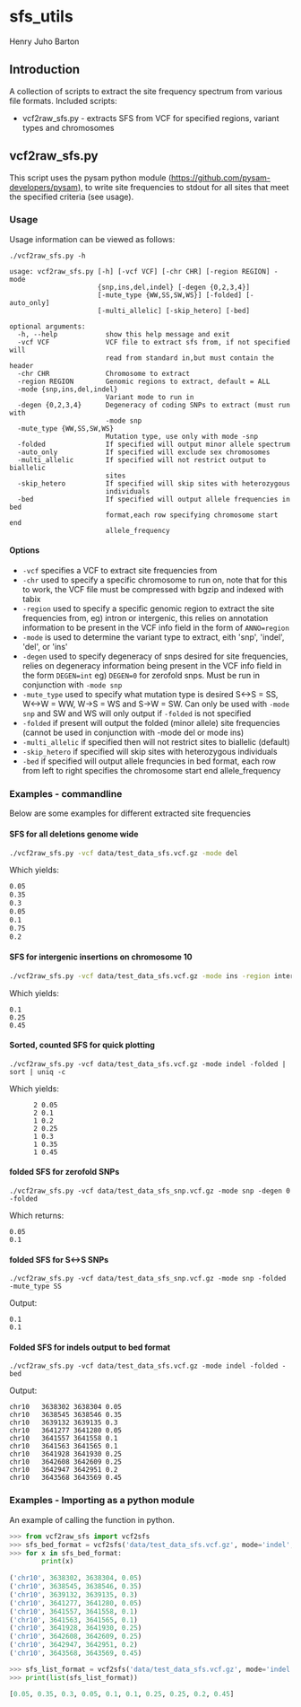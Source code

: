 # sfs_utils
Henry Juho Barton

## Introduction

A collection of scripts to extract the site frequency spectrum from various file formats.
Included scripts:
  * vcf2raw_sfs.py - extracts SFS from VCF for specified regions, variant types and chromosomes
  
## vcf2raw_sfs.py

This script uses the pysam python module (<https://github.com/pysam-developers/pysam>), to write site frequencies to stdout for all sites that meet the specified criteria (see usage).

### Usage 

Usage information can be viewed as follows:

```
./vcf2raw_sfs.py -h

usage: vcf2raw_sfs.py [-h] [-vcf VCF] [-chr CHR] [-region REGION] -mode
                      {snp,ins,del,indel} [-degen {0,2,3,4}]
                      [-mute_type {WW,SS,SW,WS}] [-folded] [-auto_only]
                      [-multi_allelic] [-skip_hetero] [-bed]

optional arguments:
  -h, --help            show this help message and exit
  -vcf VCF              VCF file to extract sfs from, if not specified will
                        read from standard in,but must contain the header
  -chr CHR              Chromosome to extract
  -region REGION        Genomic regions to extract, default = ALL
  -mode {snp,ins,del,indel}
                        Variant mode to run in
  -degen {0,2,3,4}      Degeneracy of coding SNPs to extract (must run with
                        -mode snp
  -mute_type {WW,SS,SW,WS}
                        Mutation type, use only with mode -snp
  -folded               If specified will output minor allele spectrum
  -auto_only            If specified will exclude sex chromosomes
  -multi_allelic        If specified will not restrict output to biallelic
                        sites
  -skip_hetero          If specified will skip sites with heterozygous
                        individuals
  -bed                  If specified will output allele frequencies in bed
                        format,each row specifying chromosome start end
                        allele_frequency
```

#### Options

 * ```-vcf``` specifies a VCF to extract site frequencies from
 * ```-chr``` used to specify a specific chromosome to run on, note that for this to work, the VCF file must be compressed with bgzip and indexed with tabix
 * ```-region``` used to specify a specific genomic region to extract the site frequencies from, eg) intron or intergenic, this relies on annotation information to be present in the VCF info field in the form of ```ANNO=region```
 * ```-mode``` is used to determine the variant type to extract, eith 'snp', 'indel', 'del', or 'ins'
 * ```-degen``` used to specify degeneracy of snps desired for site frequencies, relies on degeneracy information being present in the VCF info field in the form ```DEGEN=int``` eg) ```DEGEN=0``` for zerofold snps. Must be run in conjunction with ```-mode snp``` 
 * ```-mute_type``` used to specify what mutation type is desired S<->S = SS, W<->W = WW, W->S = WS and S->W = SW. Can only be used with ```-mode snp``` and SW and WS will only output if ```-folded``` is not specified 
 * ```-folded``` if present will output the folded (minor allele) site frequencies (cannot be used in conjunction with -mode del or mode ins)
 * ```-multi_allelic``` if specified then will not restrict sites to biallelic (default)
 * ```-skip_hetero``` if specified will skip sites with heterozygous individuals
 * ```-bed``` if specified will output allele frequncies in bed format, each row from left to right specifies the chromosome start end allele_frequency


### Examples - commandline

Below are some examples for different extracted site frequencies

#### SFS for all deletions genome wide

```bash
./vcf2raw_sfs.py -vcf data/test_data_sfs.vcf.gz -mode del
```

Which yields:

```bash
0.05
0.35
0.3
0.05
0.1
0.75
0.2
```

#### SFS for intergenic insertions on chromosome 10

```bash
./vcf2raw_sfs.py -vcf data/test_data_sfs.vcf.gz -mode ins -region intergenic -chr chr10
```

Which yields:

```
0.1
0.25
0.45
```

#### Sorted, counted SFS for quick plotting

```
./vcf2raw_sfs.py -vcf data/test_data_sfs.vcf.gz -mode indel -folded | sort | uniq -c
```

Which yields:

```
      2 0.05
      2 0.1
      1 0.2
      2 0.25
      1 0.3
      1 0.35
      1 0.45
```

#### folded SFS for zerofold SNPs

```
./vcf2raw_sfs.py -vcf data/test_data_sfs_snp.vcf.gz -mode snp -degen 0 -folded
```

Which returns:

```
0.05
0.1
```

#### folded SFS for S<->S SNPs

```
./vcf2raw_sfs.py -vcf data/test_data_sfs_snp.vcf.gz -mode snp -folded -mute_type SS
```

Output:

```
0.1
0.1
```

#### Folded SFS for indels output to bed format

```
./vcf2raw_sfs.py -vcf data/test_data_sfs.vcf.gz -mode indel -folded -bed
```

Output:

```
chr10   3638302 3638304 0.05
chr10   3638545 3638546 0.35
chr10   3639132 3639135 0.3
chr10   3641277 3641280 0.05
chr10   3641557 3641558 0.1
chr10   3641563 3641565 0.1
chr10   3641928 3641930 0.25
chr10   3642608 3642609 0.25
chr10   3642947 3642951 0.2
chr10   3643568 3643569 0.45
```

### Examples - Importing as a python module

An example of calling the function in python.

```python
>>> from vcf2raw_sfs import vcf2sfs
>>> sfs_bed_format = vcf2sfs('data/test_data_sfs.vcf.gz', mode='indel', fold=True, bed=True)
>>> for x in sfs_bed_format:
        print(x)
    
('chr10', 3638302, 3638304, 0.05)
('chr10', 3638545, 3638546, 0.35)
('chr10', 3639132, 3639135, 0.3)
('chr10', 3641277, 3641280, 0.05)
('chr10', 3641557, 3641558, 0.1)
('chr10', 3641563, 3641565, 0.1)
('chr10', 3641928, 3641930, 0.25)
('chr10', 3642608, 3642609, 0.25)
('chr10', 3642947, 3642951, 0.2)
('chr10', 3643568, 3643569, 0.45)

>>> sfs_list_format = vcf2sfs('data/test_data_sfs.vcf.gz', mode='indel', fold=True)
>>> print(list(sfs_list_format))

[0.05, 0.35, 0.3, 0.05, 0.1, 0.1, 0.25, 0.25, 0.2, 0.45]
```
